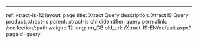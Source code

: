 ---
ref: xtract-is-12
layout: page
title: Xtract Query
description: Xtract IS Query
product: xtract-is
parent: xtract-is
childidentifier: query
permalink: /:collection/:path
weight: 12
lang: en_GB
old_url: /Xtract-IS-EN/default.aspx?pageid=query
